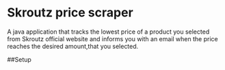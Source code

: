 # Skroutz price scraper

A java application that tracks the lowest price of a product you selected from Skroutz official website and informs you with an email when the price reaches the desired amount,that you selected.

##Setup

 


